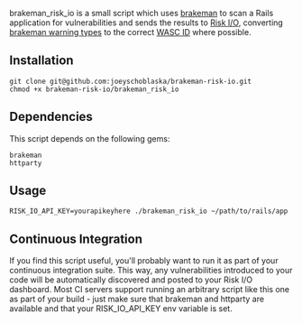 brakeman_risk_io is a small script which uses [brakeman](http://brakemanscanner.org/) to scan a Rails application for vulnerabilities and sends the results to [Risk I/O](https://www.risk.io/), converting [brakeman warning types](http://brakemanscanner.org/docs/warning_types/) to the correct [WASC ID](http://projects.webappsec.org/w/page/13246975/Threat-Classification-Taxonomy-Cross-Reference-View) where possible.

Installation
------------
```
git clone git@github.com:joeyschoblaska/brakeman-risk-io.git
chmod +x brakeman-risk-io/brakeman_risk_io
```

Dependencies
------------
This script depends on the following gems:
```
brakeman
httparty
```

Usage
-----
```
RISK_IO_API_KEY=yourapikeyhere ./brakeman_risk_io ~/path/to/rails/app
```

Continuous Integration
----------------------
If you find this script useful, you'll probably want to run it as part of your continuous integration suite. This way, any vulnerabilities introduced to your code will be automatically discovered and posted to your Risk I/O dashboard. Most CI servers support running an arbitrary script like this one as part of your build - just make sure that brakeman and httparty are available and that your RISK_IO_API_KEY env variable is set.
